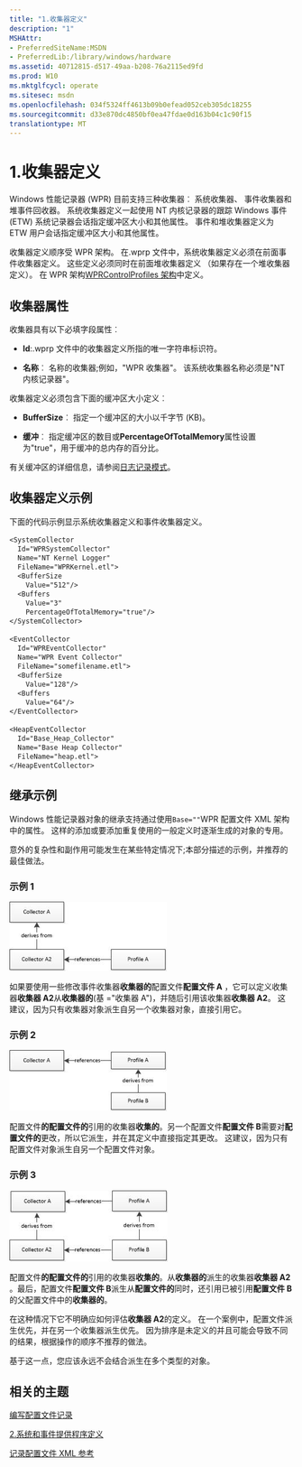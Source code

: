 ```yaml
---
title: "1.收集器定义"
description: "1"
MSHAttr:
- PreferredSiteName:MSDN
- PreferredLib:/library/windows/hardware
ms.assetid: 40712815-d517-49aa-b208-76a2115ed9fd
ms.prod: W10
ms.mktglfcycl: operate
ms.sitesec: msdn
ms.openlocfilehash: 034f5324ff4613b09b0efead052ceb305dc18255
ms.sourcegitcommit: d33e870dc4850bf0ea47fdae0d163b04c1c90f15
translationtype: MT
---
```

# <a name="1-collector-definitions"></a>1.收集器定义


Windows 性能记录器 (WPR) 目前支持三种收集器︰ 系统收集器、 事件收集器和堆事件回收器。 系统收集器定义一起使用 NT 内核记录器的跟踪 Windows 事件 (ETW) 系统记录器会话指定缓冲区大小和其他属性。 事件和堆收集器定义为 ETW 用户会话指定缓冲区大小和其他属性。

收集器定义顺序受 WPR 架构。 在.wprp 文件中，系统收集器定义必须在前面事件收集器定义。 这些定义必须同时在前面堆收集器定义 （如果存在一个堆收集器定义）。 在 WPR 架构[WPRControlProfiles 架构](wprcontrolprofiles-schema.md)中定义。

## <a name="collector-attributes"></a>收集器属性


收集器具有以下必填字段属性︰

-   **Id**:.wprp 文件中的收集器定义所指的唯一字符串标识符。

-   **名称**︰ 名称的收集器;例如，"WPR 收集器"。 该系统收集器名称必须是"NT 内核记录器"。

收集器定义必须包含下面的缓冲区大小定义︰

-   **BufferSize**︰ 指定一个缓冲区的大小以千字节 (KB)。

-   **缓冲**︰ 指定缓冲区的数目或**PercentageOfTotalMemory**属性设置为"true"，用于缓冲的总内存的百分比。

有关缓冲区的详细信息，请参阅[日志记录模式](logging-mode.md)。

## <a name="collector-definition-examples"></a>收集器定义示例


下面的代码示例显示系统收集器定义和事件收集器定义。

``` syntax
<SystemCollector
  Id="WPRSystemCollector"
  Name="NT Kernel Logger"
  FileName="WPRKernel.etl">
  <BufferSize
    Value="512"/>
  <Buffers
    Value="3"
    PercentageOfTotalMemory="true"/>
</SystemCollector>

<EventCollector
  Id="WPREventCollector"
  Name="WPR Event Collector"
  FileName="somefilename.etl">
  <BufferSize
    Value="128"/> 
  <Buffers
    Value="64"/>
</EventCollector>

<HeapEventCollector
  Id="Base_Heap_Collector"
  Name="Base Heap Collector"
  FileName="heap.etl">
</HeapEventCollector>
```

## <a name="inheritance-examples"></a>继承示例


Windows 性能记录器对象的继承支持通过使用`Base=""`WPR 配置文件 XML 架构中的属性。 这样的添加或要添加重复使用的一般定义时逐渐生成的对象的专用。

意外的复杂性和副作用可能发生在某些特定情况下;本部分描述的示例，并推荐的最佳做法。

### <a name="example-1"></a>示例 1

![继承示例](images/wpr-collector-definitions-example1.jpg)

如果要使用一些修改事件收集器**收集器的**配置文件**配置文件 A** ，它可以定义收集器**收集器 A2**从**收集器的**(基 ="收集器 A")，并随后引用该收集器**收集器 A2**。 这建议，因为只有收集器对象派生自另一个收集器对象，直接引用它。

### <a name="example-2"></a>示例 2

![继承示例 2](images/wpr-collector-definitions-example2.jpg)

配置文件**的配置文件的**引用的收集器**收集的**。另一个配置文件**配置文件 B**需要对**配置文件的**更改，所以它派生，并在其定义中直接指定其更改。 这建议，因为只有配置文件对象派生自另一个配置文件对象。

### <a name="example-3"></a>示例 3

![继承示例 3](images/wpr-collector-definitions-example3.jpg)

配置文件**的配置文件的**引用的收集器**收集的**。从**收集器的**派生的收集器**收集器 A2** 。最后，配置文件**配置文件 B**派生从**配置文件的**同时，还引用已被引用**配置文件 B**的父配置文件中的**收集器的**。

在这种情况下它不明确应如何评估**收集器 A2**的定义。 在一个案例中，配置文件派生优先，并在另一个收集器派生优先。 因为排序是未定义的并且可能会导致不同的结果，根据操作的顺序不推荐的做法。

基于这一点，您应该永远不会结合派生在多个类型的对象。

## <a name="related-topics"></a>相关的主题


[编写配置文件记录](authoring-recording-profiles.md)

[2.系统和事件提供程序定义](2-system-and-event-provider-definitions.md)

[记录配置文件 XML 参考](recording-profile-xml-reference.md)

 

 







